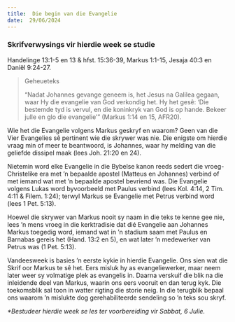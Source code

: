 ```yaml
---
title:  Die begin van die Evangelie
date:  29/06/2024
---
```


### Skrifverwysings vir hierdie week se studie
Handelinge 13:1-5 en 13 & hfst. 15:36-39, Markus 1:1-15, Jesaja 40:3 en Daniël 9:24-27.

> <p>Geheueteks</p>
> “Nadat Johannes gevange geneem is, het Jesus na Galilea gegaan, waar Hy die evangelie van God verkondig het. Hy het gesê: ‘Die bestemde tyd is vervul, en die koninkryk van God is op hande. Bekeer julle en glo die evangelie’” (Markus 1:14 en 15, AFR20).

Wie het die Evangelie volgens Markus geskryf en waarom? Geen van die Vier Evangelies sê pertinent wie die skrywer was nie. Die enigste om hierdie vraag min of meer te beantwoord, is Johannes, waar hy melding van die geliefde dissipel maak (lees Joh. 21:20 en 24).

Nietemin word elke Evangelie in die Bybelse kanon reeds sedert die vroeg-Christelike era met ’n bepaalde apostel (Matteus en Johannes) verbind of met iemand wat met ’n bepaalde apostel bevriend was. Die Evangelie volgens Lukas word byvoorbeeld met Paulus verbind (lees Kol. 4:14, 2 Tim. 4:11 & Filem. 1:24); terwyl Markus se Evangelie met Petrus verbind word (lees 1 Pet. 5:13).

Hoewel die skrywer van Markus nooit sy naam in die teks te kenne gee nie, lees ’n mens vroeg in die kerktradisie dat dié Evangelie aan Johannes Markus toegedig word, iemand wat in ’n stadium saam met Paulus en Barnabas gereis het (Hand. 13:2 en 5), en wat later ’n medewerker van Petrus was (1 Pet. 5:13).

Vandeesweek is basies ’n eerste kykie in hierdie Evangelie. Ons sien wat die Skrif oor Markus te sê het. Eers misluk hy as evangeliewerker, maar neem later weer sy volmatige plek as evangelis in. Daarna verskuif die blik na die inleidende deel van Markus, waarin ons eers vooruit en dan terug kyk. Die toekomsblik sal toon in watter rigting die storie neig. In die terugblik bepaal ons waarom ’n mislukte dog gerehabiliteerde sendeling so ’n teks sou skryf.

_*Bestudeer hierdie week se les ter voorbereiding vir Sabbat, 6 Julie._